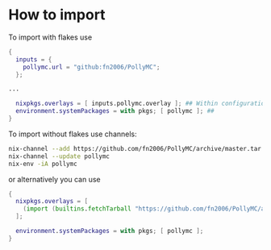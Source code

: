 # How to import

To import with flakes use

```nix
{
  inputs = {
    pollymc.url = "github:fn2006/PollyMC";
  };

...

  nixpkgs.overlays = [ inputs.pollymc.overlay ]; ## Within configuration.nix
  environment.systemPackages = with pkgs; [ pollymc ]; ##
}
```

To import without flakes use channels:

```sh
nix-channel --add https://github.com/fn2006/PollyMC/archive/master.tar.gz pollymc
nix-channel --update pollymc
nix-env -iA pollymc
```

or alternatively you can use

```nix
{
  nixpkgs.overlays = [
    (import (builtins.fetchTarball "https://github.com/fn2006/PollyMC/archive/develop.tar.gz")).overlay
  ];

  environment.systemPackages = with pkgs; [ pollymc ];
}
```
